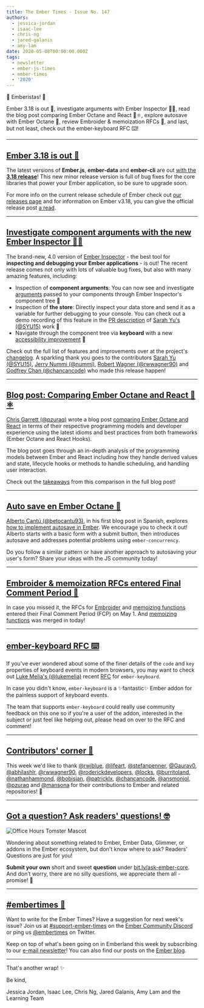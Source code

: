 ```yaml
---
title: The Ember Times - Issue No. 147
authors:
  - jessica-jordan
  - isaac-lee
  - chris-ng
  - jared-galanis
  - amy-lam
date: 2020-05-08T00:00:00.000Z
tags:
  - newsletter
  - ember-js-times
  - ember-times
  - '2020'
---
```



👋 Emberistas! 🐹

Ember 3.18 is out 🎉,
investigate arguments with Ember Inspector 🕵️‍♀️,
read the blog post comparing Ember Octane and React 🐹⚛️,
explore autosave with Ember Octane 💾,
review Embroider & memoization RFCs 💬,
and last, but not least, check out the ember-keyboard RFC ⌨️!

<!-- READMORE -->

---

## [Ember 3.18 is out 🎉](https://blog.emberjs.com/2020/05/05/ember-3-18-released.html)

The latest versions of **Ember.js**, **ember-data** and **ember-cli** are out [with the **3.18 release**](https://blog.emberjs.com/2020/05/05/ember-3-18-released.html)!
This new minor release version is full of bug fixes for the core libraries that power your Ember application, so be sure to upgrade soon.

For more info on the current release schedule of Ember check out [our releases page](https://emberjs.com/releases/) and for information on Ember v3.18, you can give the official release post [a read](https://blog.emberjs.com/2020/05/05/ember-3-18-released.html).

---

## [Investigate component arguments with the new Ember Inspector 🕵️‍♀️](https://twitter.com/chancancode/status/1258514680256987136)

The brand-new, 4.0 version of [Ember Inspector](https://guides.emberjs.com/release/ember-inspector/) - the best tool for **inspecting and debugging your Ember applications** - is out! The recent release comes not only with lots of valuable bug fixes, but also with many amazing features, including:

- Inspection of **component arguments**: You can now see and investigate [arguments](https://emberjs.github.io/rfcs/0311-angle-bracket-invocation.html#arguments) passed to your components through Ember Inspector's component tree 🌳
- Inspection of **the store**: Directly inspect your data store and send it as a variable for further debugging to your console. You can check out a demo recording of this feature in the [PR description](https://github.com/emberjs/ember-inspector/pull/1163) of [Sarah Yu's (@SYU15)](https://github.com/SYU15) work 🏬
- Navigate through the component tree via **keyboard** with a new [accessibility improvement](https://github.com/emberjs/ember-inspector/pull/1153) 🎹

Check out the full list of features and improvements over at the project's [changelog](https://github.com/emberjs/ember-inspector/blob/v4.0.1/CHANGELOG.md#v400-2020-05-06). A sparkling thank you goes to the contributors [Sarah Yu (@SYU15)](https://github.com/SYU15), [Jerry Nummi (@nummi)](https://github.com/nummi), [Robert Wagner (@rwwagner90)](https://github.com/rwwagner90) and [Godfrey Chan (@chancancode)](https://github.com/chancancode) who made this release happen!

---

## [Blog post: Comparing Ember Octane and React 🐹⚛️](https://www.pzuraq.com/comparing-ember-octane-and-react/)

[Chris Garrett (@pzuraq)](https://github.com/pzuraq) wrote a blog post [comparing Ember Octane and React](https://www.pzuraq.com/comparing-ember-octane-and-react/) in terms of their respective programming models and developer experience using the latest idioms and best practices from both frameworks (Ember Octane and React Hooks).

The blog post goes through an in-depth analysis of the programming models between Ember and React including how they handle derived values and state, lifecycle hooks or methods to handle scheduling, and handling user interaction.

Check out the [takeaways](https://www.pzuraq.com/comparing-ember-octane-and-react/) from this comparison in the full blog post!

---

## [Auto save en Ember Octane 💾](https://betocantu93.com/autosave-in-ember-octane/)

[Alberto Cantú (@betocantu93)](https://github.com/betocantu93), in his first blog post in Spanish, explores [how to implement autosave in Ember](https://betocantu93.com/autosave-in-ember-octane/). We encourage you to check it out! Alberto starts with a basic form with a submit button, then introduces autosave and addresses potential problems using `ember-concurrency`.

Do you follow a similar pattern or have another approach to autosaving your user's form? Share your ideas with the JS community today!

---

## [Embroider & memoization RFCs entered Final Comment Period 💬](https://github.com/emberjs/rfcs/pulls)

In case you missed it, the RFCs for [Embroider](https://github.com/emberjs/rfcs/pull/507) and [memoizing functions](https://github.com/emberjs/rfcs/pull/615) entered their Final Comment Period (FCP) on May 1. And [memoizing functions](https://github.com/emberjs/rfcs/pull/615) was merged in today! 

---

## [ember-keyboard RFC ⌨️](https://github.com/adopted-ember-addons/ember-keyboard/pull/135)

If you've ever wondered about some of the finer details of the `code` and `key` properties of keyboard events in modern browsers, you may want to check out [Luke Melia's (@lukemelia)](https://github.com/lukemelia) recent [RFC](https://github.com/adopted-ember-addons/ember-keyboard/pull/135) for `ember-keyboard`. 

In case you didn't know, `ember-keyboard` is a ✨fantastic✨ Ember addon for the painless support of keyboard events. 

<!-- alex ignore just-->
The team that supports `ember-keyboard` could really use community feedback on this one so if you're a user of the addon, interested in the subject or just feel like helping out, please head on over to the RFC and comment!

---

## [Contributors' corner 👏](https://guides.emberjs.com/release/contributing/repositories/)

<p>This week we'd like to thank <a href="https://github.com/rwjblue" target="gh-user">@rwjblue</a>, <a href="https://github.com/lifeart" target="gh-user">@lifeart</a>, <a href="https://github.com/stefanpenner" target="gh-user">@stefanpenner</a>, <a href="https://github.com/Gaurav0" target="gh-user">@Gaurav0</a>, <a href="https://github.com/abhilashlr" target="gh-user">@abhilashlr</a>, <a href="https://github.com/rwwagner90" target="gh-user">@rwwagner90</a>, <a href="https://github.com/roderickdevelopers" target="gh-user">@roderickdevelopers</a>, <a href="https://github.com/locks" target="gh-user">@locks</a>, <a href="https://github.com/burritoIand" target="gh-user">@burritoIand</a>, <a href="https://github.com/nathanhammond" target="gh-user">@nathanhammond</a>, <a href="https://github.com/bobisjan" target="gh-user">@bobisjan</a>, <a href="https://github.com/patricklx" target="gh-user">@patricklx</a>, <a href="https://github.com/chancancode" target="gh-user">@chancancode</a>, <a href="https://github.com/ansmonjol" target="gh-user">@ansmonjol</a>, <a href="https://github.com/pzuraq" target="gh-user">@pzuraq</a> and <a href="https://github.com/mansona" target="gh-user">@mansona</a>  for their contributions to Ember and related repositories! 💖</p>

---

## [Got a question? Ask readers' questions! 🤓](https://docs.google.com/forms/d/e/1FAIpQLScqu7Lw_9cIkRtAiXKitgkAo4xX_pV1pdCfMJgIr6Py1V-9Og/viewform)

<div class="blog-row">
  <img class="float-right small transparent padded" alt="Office Hours Tomster Mascot" title="Readers' Questions" src="/images/tomsters/officehours.png" />

  <p>Wondering about something related to Ember, Ember Data, Glimmer, or addons in the Ember ecosystem, but don't know where to ask? Readers’ Questions are just for you!</p>

  <p><strong>Submit your own</strong> short and sweet <strong>question</strong> under <a href="https://bit.ly/ask-ember-core" target="rq">bit.ly/ask-ember-core</a>. And don’t worry, there are no silly questions, we appreciate them all - promise! 🤞</p>
</div>

---

## [#embertimes 📰](https://blog.emberjs.com/tags/newsletter.html)

Want to write for the Ember Times? Have a suggestion for next week's issue? Join us at [#support-ember-times](https://discordapp.com/channels/480462759797063690/485450546887786506) on the [Ember Community Discord](https://discordapp.com/invite/zT3asNS) or ping us [@embertimes](https://twitter.com/embertimes) on Twitter.

Keep on top of what's been going on in Emberland this week by subscribing to our [e-mail newsletter](https://the-emberjs-times.ongoodbits.com/)! You can also find our posts on the [Ember blog](https://emberjs.com/blog/tags/newsletter.html).

---

That's another wrap! ✨

Be kind,

Jessica Jordan, Isaac Lee, Chris Ng, Jared Galanis, Amy Lam and the Learning Team
